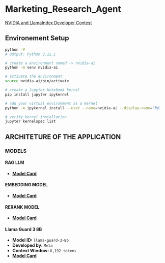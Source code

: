 # Marketing_Research_Agent

[NVIDIA and LlamaIndex Developer Contest](https://developer.nvidia.com/llamaindex-developer-contest)

## Environement Setup

```bash
python -V
# Output: Python 3.12.1
```

```bash
# create a environment named -> nvidia-ai
python -m venv nvidia-ai
```

```bash
# activate the environment
source nvidia-ai/bin/activate
```

```bash
# create a Jupyter Notebook kernel
pip install jupyter ipykernel
```

```bash
# add your virtual environment as a kernel
python -m ipykernel install --user --name=nvidia-ai --display-name="Py3.12-nvidia-ai"
```

```bash
# verify kernel installation
jupyter kernelspec list
```

## ARCHITETURE OF THE APPLICATION

### MODELS

#### RAG LLM

- [**Model Card**](https://build.nvidia.com/meta/llama-3.2-1b-instruct/modelcard)

#### EMBEDDING MODEL

- [**Model Card**](https://build.nvidia.com/nvidia/llama-3_2-nv-embedqa-1b-v1/modelcard)

#### RERANK MODEL

- [**Model Card**](https://build.nvidia.com/nvidia/llama-3_2-nv-rerankqa-1b-v1/modelcard)

#### Llama Guard 3 8B

- **Model ID:** `llama-guard-3-8b`
- **Developed by:** `Meta`
- **Context Window:** `8,192 tokens`
- [**Model Card**](https://huggingface.co/meta-llama/Llama-Guard-3-8B)